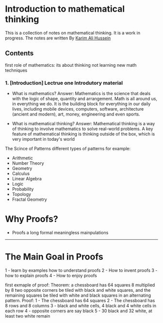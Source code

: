 # Introduction to mathematical thinking

This is a collection of notes on mathematical thinking. It is a work in progress. The notes are written By [Karim Ali Hussein](https://github.com/karimalihussein) 

## Contents
first role of mathematics: its about thinking not learning new math techniques

### 1. [Introduction] Lectrue one Introdutory material

- What is mathematics? 
Answer: Mathematics is the science that deals with the logic of shape, quantity and arrangement. Math is all around us, in everything we do. It is the building block for everything in our daily lives, including mobile devices, computers, software, architecture (ancient and modern), art, money, engineering and even sports.


- What is mathematical thinking?
Answer: Mathematical thinking is a way of thinking to involve mathematics to solve real-world problems. A key feature of mathematical thinking is thinking outside of the box, which is very important in today's world

The Scince of Patterns 
different types of patterns for example:
- Arithmetic 
- Number Theory
- Geometry
- Calculus
- Linear Algebra 
- Logic
- Probability
- Topology
- Fractal Geometry

# Why Proofs?
* Proofs a long formal meaningless mainpulations

---------
# The Main Goal in Proofs
1 - learn by examples how to understand proofs
2 - How to invent proofs
3 - how to explain proofs 
4 - How to enjoy proofs

first exmaple of proof:
Theorem: a chessboard has 64 squares 8 multiplied by 8 
two opposite corners be tiled with black and white squares, and the remaining squares be tiled with white and black squares in an alternating pattern.
Proof:
1 - The chessboard has 64 squares
2 - The chessboard has 8 rows and 8 columns
3 - black and white cells, 4 black and 4 white cells in each row
4 - opposite corners are say black
5 - 30 black and 32 white, at least two white remain

